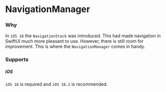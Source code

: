 # NavigationManager

### Why
In `iOS 16` the `NavigationStack` was introduced. This had made navigation in SwiftUI much more pleasant to use. However, there is still room for improvement. This is where the `NavigationManager` comes in handy.

### Supports
##### iOS
`iOS 16` is required and `iOS 16.2` is recommended.
